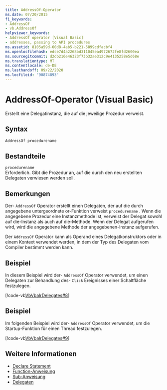 ```yaml
---
title: AddressOf-Operator
ms.date: 07/20/2015
f1_keywords:
- AddressOf
- vb.AddressOf
helpviewer_keywords:
- AddressOf operator [Visual Basic]
- addresses, passing to API procedures
ms.assetid: 8105a59d-60d8-4ab5-b221-5899cdfacbf4
ms.openlocfilehash: edce7d4a2268bd311045ea4972672fe8fd2600ea
ms.sourcegitcommit: d2db216e46323f73b32ae312c9e4135258e5d68e
ms.translationtype: MT
ms.contentlocale: de-DE
ms.lasthandoff: 09/22/2020
ms.locfileid: "90874893"
---
```

# <a name="addressof-operator-visual-basic"></a>AddressOf-Operator (Visual Basic)

Erstellt eine Delegatinstanz, die auf die jeweilige Prozedur verweist.  
  
## <a name="syntax"></a>Syntax  
  
```vb  
AddressOf procedurename  
```  
  
## <a name="parts"></a>Bestandteile  

 `procedurename`  
 Erforderlich. Gibt die Prozedur an, auf die durch den neu erstellten Delegaten verwiesen werden soll.  
  
## <a name="remarks"></a>Bemerkungen  

 Der- `AddressOf` Operator erstellt einen Delegaten, der auf die durch angegebene untergeordnete or-Funktion verweist `procedurename` . Wenn die angegebene Prozedur eine Instanzmethode ist, verweist der Delegat sowohl auf die-Instanz als auch auf die-Methode. Wenn der Delegat aufgerufen wird, wird die angegebene Methode der angegebenen-Instanz aufgerufen.  
  
 Der `AddressOf` Operator kann als Operand eines Delegatkonstruktors oder in einem Kontext verwendet werden, in dem der Typ des Delegaten vom Compiler bestimmt werden kann.  
  
## <a name="example"></a>Beispiel  

 In diesem Beispiel wird der- `AddressOf` Operator verwendet, um einen Delegaten zur Behandlung des- `Click` Ereignisses einer Schaltfläche festzulegen.  
  
 [!code-vb[VbVbalrDelegates#8](~/samples/snippets/visualbasic/VS_Snippets_VBCSharp/VbVbalrDelegates/VB/Class1.vb#8)]  
  
## <a name="example"></a>Beispiel  

 Im folgenden Beispiel wird der- `AddressOf` Operator verwendet, um die Startup-Funktion für einen Thread festzulegen.  
  
 [!code-vb[VbVbalrDelegates#9](~/samples/snippets/visualbasic/VS_Snippets_VBCSharp/VbVbalrDelegates/VB/Class1.vb#9)]  
  
## <a name="see-also"></a>Weitere Informationen

- [Declare Statement](../statements/declare-statement.md)
- [Function-Anweisung](../statements/function-statement.md)
- [Sub-Anweisung](../statements/sub-statement.md)
- [Delegaten](../../programming-guide/language-features/delegates/index.md)
